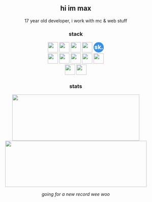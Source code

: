 <div align="center">

<h2>hi im max</h2>
<p>17 year old developer, i work with mc & web stuff</p>

<h3>stack</h3>
<a href="#"><img height="32" width="32" src="https://cdn.simpleicons.org/javascript" /></a>
<a href="https://www.typescriptlang.org"><img height="32" width="32" src="https://cdn.simpleicons.org/typescript" /></a>
<a href="https://www.python.org"><img height="32" width="32" src="https://cdn.simpleicons.org/python" /></a>
<a href="https://www.kotlinlang.org"><img height="32" width="32" src="https://cdn.simpleicons.org/kotlin" /></a>
<a href="https://github.com/SkriptLang/Skript"><img height="32" width="32" alt="SkriptLang" src="./logo_skript.png"/></a>
<br>
<a href="https://nodejs.org/en"><img height="32" width="32" src="https://cdn.simpleicons.org/nodedotjs" /></a>
<a href="https://svelte.dev"><img height="32" width="32" src="https://cdn.simpleicons.org/svelte" /></a>
<a href="https://astro.build"><img height="32" width="32" src="https://cdn.simpleicons.org/astro" /></a>
<a href="https://www.spigotmc.org"><img height="32" width="32" src="https://cdn.simpleicons.org/spigotmc" /></a>
<a href="https://discord.js.org"><img height="32" width="32" src="https://cdn.simpleicons.org/discord" /></a>
<br>
<a href="https://www.mongodb.com"><img height="32" width="32" src="https://cdn.simpleicons.org/mongodb" /></a>
<a href="https://mongoosejs.com"><img height="32" width="32" src="https://cdn.simpleicons.org/mongoose" /></a>

<h3>stats</h3>
<img align="center" width="400" height="145" src="https://github-readme-stats.vercel.app/api?username=mpschorr" />
<img align="center" width="445" height="145" src="https://streak-stats.demolab.com/?user=mpschorr" />
<br>
<p align="center"><i>going for a new record wee woo</i></p>

</div>
